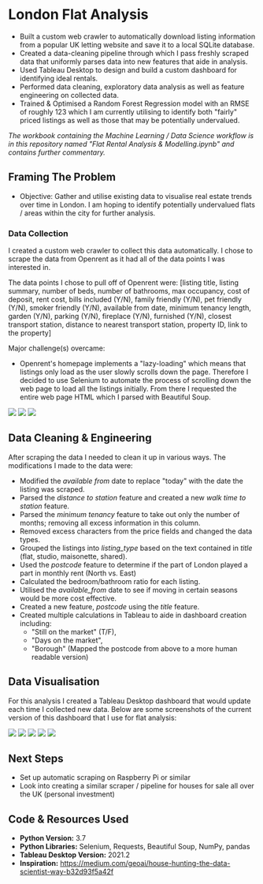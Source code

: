 # London Flat Analysis

- Built a custom web crawler to automatically download listing information from a popular UK letting website and save it to a local SQLite database.
- Created a data-cleaning pipeline through which I pass freshly scraped data that uniformly parses data into new features that aide in analysis.
- Used Tableau Desktop to design and build a custom dashboard for identifying ideal rentals.
- Performed data cleaning, exploratory data analysis as well as feature engineering on collected data.
- Trained & Optimised a Random Forest Regression model with an RMSE of roughly 123 which I am currently utilising to identify both "fairly" priced listings as well as those that may be potentially undervalued.

*The workbook containing the Machine Learning / Data Science workflow is in this repository named "Flat Rental Analysis & Modelling.ipynb" and contains further commentary.*


## Framing The Problem

- Objective: Gather and utilise existing data to visualise real estate trends over time in London. I am hoping to identify potentially undervalued flats / areas within the city for further analysis.


### Data Collection

I created a custom web crawler to collect this data automatically. I chose to scrape the data from Openrent as it had all of the data points I was interested in. 

The data points I chose to pull off of Openrent were:
[listing title, listing summary, number of beds, number of bathrooms, max occupancy, cost of deposit, rent cost, bills included (Y/N), family friendly (Y/N), pet friendly (Y/N), smoker friendly (Y/N), available from date, minimum tenancy length, garden (Y/N), parking (Y/N), fireplace (Y/N), furnished (Y/N), closest transport station, distance to nearest transport station, property ID, link to the property]

Major challenge(s) overcame:
- Openrent's homepage implements a "lazy-loading" which means that listings only load as the user slowly scrolls down the page. Therefore I decided to use Selenium to automate the process of scrolling down the web page to load all the listings initially. From there I requested the entire web page HTML which I parsed with Beautiful Soup.


![](images/scrape-1.png)
![](images/scrape-2.png)
![](images/scrape-3.png)


## Data Cleaning & Engineering

After scraping the data I needed to clean it up in various ways. The modifications I made to the data were:

- Modified the *available from* date to replace "today" with the date the listing was scraped.
- Parsed the *distance to station* feature and created a new *walk time to station* feature.
- Parsed the *minimum tenancy* feature to take out only the number of months; removing all excess information in this column.
- Removed excess characters from the price fields and changed the data types.
- Grouped the listings into *listing_type* based on the text contained in *title* (flat, studio, maisonette, shared). 
- Used the *postcode* feature to determine if the part of London played a part in monthly rent (North vs. East)
- Calculated the bedroom/bathroom ratio for each listing.
- Utilised the *available_from* date to see if moving in certain seasons would be more cost effective.
- Created a new feature, *postcode* using the *title* feature.
- Created multiple calculations in Tableau to aide in dashboard creation including: 
	* "Still on the market" (T/F), 
	* "Days on the market", 
	* "Borough" (Mapped the postcode from above to a more human readable version)


## Data Visualisation

For this analysis I created a Tableau Desktop dashboard that would update each time I collected new data. Below are some screenshots of the current version of this dashboard that I use for flat analysis:

![](images/dashboard-1.png)
![](images/dashboard-2.png)
![](images/dashboard-3.png)
![](images/dashboard-4.png)
![](images/dashboard-5.png)


## Next Steps

- Set up automatic scraping on Raspberry Pi or similar
- Look into creating a similar scraper / pipeline for houses for sale all over the UK (personal investment)


## Code & Resources Used

- **Python Version:** 3.7
- **Python Libraries:** Selenium, Requests, Beautiful Soup, NumPy, pandas
- **Tableau Desktop Version:** 2021.2
- **Inspiration:** https://medium.com/geoai/house-hunting-the-data-scientist-way-b32d93f5a42f
